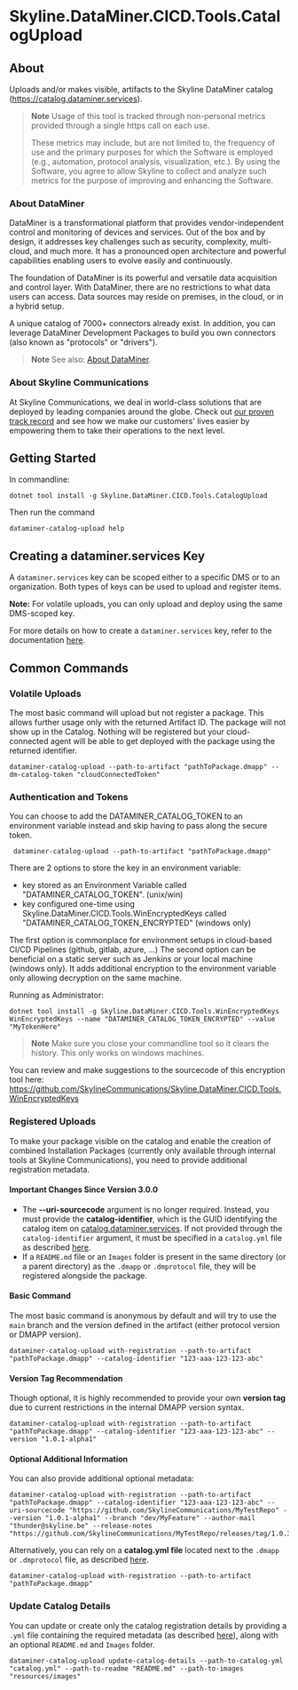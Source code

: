 # Skyline.DataMiner.CICD.Tools.CatalogUpload

## About

Uploads and/or makes visible, artifacts to the Skyline DataMiner catalog (https://catalog.dataminer.services).

> **Note**
> Usage of this tool is tracked through non-personal metrics provided through a single https call on each use.
>
> These metrics may include, but are not limited to, the frequency of use and the primary purposes for which the Software is employed (e.g., automation, protocol analysis, visualization, etc.). By using the Software, you agree to allow Skyline to collect and analyze such metrics for the purpose of improving and enhancing the Software.
### About DataMiner

DataMiner is a transformational platform that provides vendor-independent control and monitoring of devices and services. Out of the box and by design, it addresses key challenges such as security, complexity, multi-cloud, and much more. It has a pronounced open architecture and powerful capabilities enabling users to evolve easily and continuously.

The foundation of DataMiner is its powerful and versatile data acquisition and control layer. With DataMiner, there are no restrictions to what data users can access. Data sources may reside on premises, in the cloud, or in a hybrid setup.

A unique catalog of 7000+ connectors already exist. In addition, you can leverage DataMiner Development Packages to build you own connectors (also known as "protocols" or "drivers").

> **Note**
> See also: [About DataMiner](https://aka.dataminer.services/about-dataminer).

### About Skyline Communications

At Skyline Communications, we deal in world-class solutions that are deployed by leading companies around the globe. Check out [our proven track record](https://aka.dataminer.services/about-skyline) and see how we make our customers' lives easier by empowering them to take their operations to the next level.

## Getting Started
In commandline:

```console
dotnet tool install -g Skyline.DataMiner.CICD.Tools.CatalogUpload
```

Then run the command

```console
dataminer-catalog-upload help
```

## Creating a dataminer.services Key

A `dataminer.services` key can be scoped either to a specific DMS or to an organization. Both types of keys can be used to upload and register items.

**Note:** For volatile uploads, you can only upload and deploy using the same DMS-scoped key.

For more details on how to create a `dataminer.services` key, refer to the documentation [here](https://docs.dataminer.services/user-guide/Cloud_Platform/CloudAdminApp/Managing_DCP_keys.html).

## Common Commands

### Volatile Uploads
The most basic command will upload but not register a package. 
This allows further usage only with the returned Artifact ID. The package will not show up in the Catalog. 
Nothing will be registered but your cloud-connected agent will be able to get deployed with the package using the returned identifier.

```console
dataminer-catalog-upload --path-to-artifact "pathToPackage.dmapp" --dm-catalog-token "cloudConnectedToken"
```

### Authentication and Tokens

You can choose to add the DATAMINER_CATALOG_TOKEN to an environment variable instead and skip having to pass along the secure token.
```console
 dataminer-catalog-upload --path-to-artifact "pathToPackage.dmapp"
```
 
 There are 2 options to store the key in an environment variable:
- key stored as an Environment Variable called "DATAMINER_CATALOG_TOKEN". (unix/win)
- key configured one-time using Skyline.DataMiner.CICD.Tools.WinEncryptedKeys called "DATAMINER_CATALOG_TOKEN_ENCRYPTED" (windows only)

The first option is commonplace for environment setups in cloud-based CI/CD Pipelines (github, gitlab, azure, ...)
The second option can be beneficial on a static server such as Jenkins or your local machine (windows only). It adds additional encryption to the environment variable only allowing decryption on the same machine. 

Running as Administrator:
```console
dotnet tool install -g Skyline.DataMiner.CICD.Tools.WinEncryptedKeys
WinEncryptedKeys --name "DATAMINER_CATALOG_TOKEN_ENCRYPTED" --value "MyTokenHere"
```

> **Note**
> Make sure you close your commandline tool so it clears the history.
> This only works on windows machines.

You can review and make suggestions to the sourcecode of this encryption tool here: 
https://github.com/SkylineCommunications/Skyline.DataMiner.CICD.Tools.WinEncryptedKeys

### Registered Uploads

To make your package visible on the catalog and enable the creation of combined Installation Packages (currently only available through internal tools at Skyline Communications), you need to provide additional registration metadata.

#### Important Changes Since Version 3.0.0
- The **--uri-sourcecode** argument is no longer required. Instead, you must provide the **catalog-identifier**, which is the GUID identifying the catalog item on [catalog.dataminer.services](https://catalog.dataminer.services/). If not provided through the `catalog-identifier` argument, it must be specified in a `catalog.yml` file as described [here](https://docs.dataminer.services/user-guide/Cloud_Platform/Catalog/Register_Catalog_Item.html#manifest-file).
- If a `README.md` file or an `Images` folder is present in the same directory (or a parent directory) as the `.dmapp` or `.dmprotocol` file, they will be registered alongside the package.

#### Basic Command
The most basic command is anonymous by default and will try to use the `main` branch and the version defined in the artifact (either protocol version or DMAPP version).

```console
dataminer-catalog-upload with-registration --path-to-artifact "pathToPackage.dmapp" --catalog-identifier "123-aaa-123-123-abc"
```

#### Version Tag Recommendation
Though optional, it is highly recommended to provide your own **version tag** due to current restrictions in the internal DMAPP version syntax.

```console
dataminer-catalog-upload with-registration --path-to-artifact "pathToPackage.dmapp" --catalog-identifier "123-aaa-123-123-abc" --version "1.0.1-alpha1"
```

#### Optional Additional Information
You can also provide additional optional metadata:

```console
dataminer-catalog-upload with-registration --path-to-artifact "pathToPackage.dmapp" --catalog-identifier "123-aaa-123-123-abc" --uri-sourcecode "https://github.com/SkylineCommunications/MyTestRepo" --version "1.0.1-alpha1" --branch "dev/MyFeature" --author-mail "thunder@skyline.be" --release-notes "https://github.com/SkylineCommunications/MyTestRepo/releases/tag/1.0.3"
```

Alternatively, you can rely on a **catalog.yml file** located next to the `.dmapp` or `.dmprotocol` file, as described [here](https://docs.dataminer.services/user-guide/Cloud_Platform/Catalog/Register_Catalog_Item.html#manifest-file).

```console
dataminer-catalog-upload with-registration --path-to-artifact "pathToPackage.dmapp"
```

### Update Catalog Details

You can update or create only the catalog registration details by providing a `.yml` file containing the required metadata (as described [here](https://docs.dataminer.services/user-guide/Cloud_Platform/Catalog/Register_Catalog_Item.html#manifest-file)), along with an optional `README.md` and `Images` folder.

```console
dataminer-catalog-upload update-catalog-details --path-to-catalog-yml "catalog.yml" --path-to-readme "README.md" --path-to-images "resources/images"
```